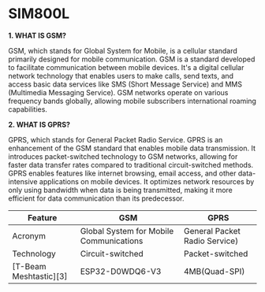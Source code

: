 # SIM800L

**1. WHAT IS GSM?**

GSM, which stands for Global System for Mobile, is a cellular standard primarily designed for mobile communication. GSM is a standard developed to facilitate communication between mobile devices. It's a digital cellular network technology that enables users to make calls, send texts, and access basic data services like SMS (Short Message Service) and MMS (Multimedia Messaging Service). GSM networks operate on various frequency bands globally, allowing mobile subscribers international roaming capabilities.


**2. WHAT IS GPRS?**


GPRS, which stands for General Packet Radio Service. GPRS is an enhancement of the GSM standard that enables mobile data transmission. It introduces packet-switched technology to GSM networks, allowing for faster data transfer rates compared to traditional circuit-switched methods. GPRS enables features like internet browsing, email access, and other data-intensive applications on mobile devices. It optimizes network resources by only using bandwidth when data is being transmitted, making it more efficient for data communication than its predecessor.

| Feature                            | GSM                                               | GPRS           |
| ---------------------------------- | ----------------------                            | -------------- | 
| Acronym                            | Global System for Mobile Communications           | General Packet Radio Service)  | 
| Technology                         | Circuit-switched                        | Packet-switched  |
| [T-Beam Meshtastic][3]             | ESP32-D0WDQ6-V3                         | 4MB(Quad-SPI)  | 

